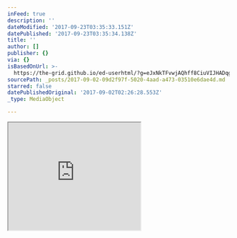 ```yaml
---
inFeed: true
description: ''
dateModified: '2017-09-23T03:35:33.151Z'
datePublished: '2017-09-23T03:35:34.138Z'
title: ''
author: []
publisher: {}
via: {}
isBasedOnUrl: >-
  https://the-grid.github.io/ed-userhtml/?g=eJxNkTFvwjAQhff8CiuVIJHADqgUaBIGpA4sLG2nqqqMfYYEYke2E4qq_vdeIEjdfL5P7-69y2TRkkLmodqNrTE-XGUMv1ZB5oQtar-KVKOFL4yO5Ii4EbIx-QkIabklJdaqdCQnku7Bv5ygAu3d-vLG91teQeTij-QzRbpQJPrPrC8bGaFUTCz4xuqO6YWEBe6h51AhxQYtJPYKecOoswLLkDFhtAbhqeICdsYcqQbPQH-9vzInj7R0D99qV53yyaAF69BE3k7pJBnwut7IfDpNZrPFPHl8mi-my2XYqaMdWnOLo7dGAi20A-vXoIyFqLcbp8FvJI1ougVHZHgLaoiv-xrj0uH4YRynGetjDLIuaHHizl2zFqa6ZhUSyT0fHyyoPDx4Xz8zdj6fqbsofzR7D-JAkWU9p5uqNs6jxux-qT_cW5NE
sourcePath: _posts/2017-09-02-09d2f97f-5020-4aad-a473-03510e6dae4d.md
starred: false
datePublishedOriginal: '2017-09-02T02:26:28.553Z'
_type: MediaObject

---
```

<iframe src="https://the-grid.github.io/ed-userhtml/?g=eJxNkTFvwjAQhff8CiuVIJHADqgUaBIGpA4sLG2nqqqMfYYEYke2E4qq_vdeIEjdfL5P7-69y2TRkkLmodqNrTE-XGUMv1ZB5oQtar-KVKOFL4yO5Ii4EbIx-QkIabklJdaqdCQnku7Bv5ygAu3d-vLG91teQeTij-QzRbpQJPrPrC8bGaFUTCz4xuqO6YWEBe6h51AhxQYtJPYKecOoswLLkDFhtAbhqeICdsYcqQbPQH-9vzInj7R0D99qV53yyaAF69BE3k7pJBnwut7IfDpNZrPFPHl8mi-my2XYqaMdWnOLo7dGAi20A-vXoIyFqLcbp8FvJI1ougVHZHgLaoiv-xrj0uH4YRynGetjDLIuaHHizl2zFqa6ZhUSyT0fHyyoPDx4Xz8zdj6fqbsofzR7D-JAkWU9p5uqNs6jxux-qT_cW5NE" height="244" style=""></iframe>